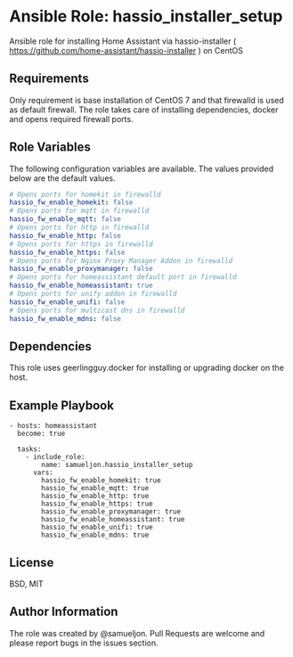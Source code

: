 Ansible Role: hassio_installer_setup
=========

Ansible role for installing Home Assistant via hassio-installer ( https://github.com/home-assistant/hassio-installer ) on CentOS

Requirements
------------

Only requirement is base installation of CentOS 7 and that firewalld is used as default firewall. The role takes care of installing dependencies, docker and opens required firewall ports.

Role Variables
--------------

The following configuration variables are available. The values provided below are the default values.
```yaml
# Opens ports for homekit in firewalld
hassio_fw_enable_homekit: false
# Opens ports for mqtt in firewalld
hassio_fw_enable_mqtt: false
# Opens ports for http in firewalld
hassio_fw_enable_http: false
# Opens ports for https in firewalld
hassio_fw_enable_https: false
# Opens ports for Nginx Proxy Manager Addon in firewalld
hassio_fw_enable_proxymanager: false
# Opens ports for homeassistant default port in firewalld
hassio_fw_enable_homeassistant: true
# Opens ports for unify addon in firewalld
hassio_fw_enable_unifi: false
# Opens ports for multicast dns in firewalld
hassio_fw_enable_mdns: false
```

Dependencies
------------

This role uses geerlingguy.docker for installing or upgrading docker on the host.

Example Playbook
----------------

    - hosts: homeassistant
      become: true

      tasks:
        - include_role:
            name: samueljon.hassio_installer_setup
          vars:
            hassio_fw_enable_homekit: true
            hassio_fw_enable_mqtt: true
            hassio_fw_enable_http: true
            hassio_fw_enable_https: true
            hassio_fw_enable_proxymanager: true
            hassio_fw_enable_homeassistant: true
            hassio_fw_enable_unifi: true
            hassio_fw_enable_mdns: true

License
-------

BSD, MIT

Author Information
------------------

The role was created by @samueljon. Pull Requests are welcome and please report bugs in the issues section.
